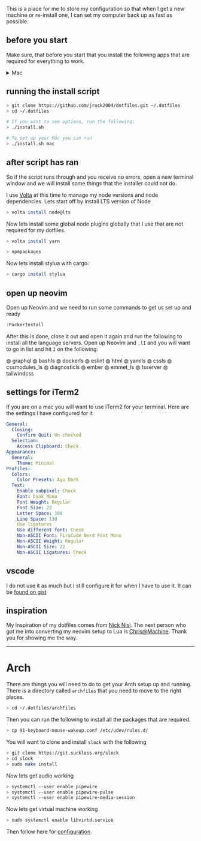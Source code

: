 This is a place for me to store my configuration so that when I get a new machine or re-install one, I can set my computer back up as fast as possible.

## before you start

Make sure, that before you start that you install the following apps that are required for everything to work.

<details>
  <summary>Mac</summary>

- Xcode Command Line Tools
- Git

Xcode will give your mac all the tools you will need to run the scripts.

</details>

## running the install script

```bash
> git clone https://github.com/jrock2004/dotfiles.git ~/.dotfiles
> cd ~/.dotfiles

# If you want to see options, run the following:
> ./install.sh

# To set up your Mac you can run
> ./install.sh mac
```

## after script has ran

So if the script runs through and you receive no errors, open a new terminal window and we will install some things that the installer could not do.

I use [Volta](https://volta.sh) at this time to manage my node versions and node dependencies. Lets start off by install LTS version of Node

```bash
> volta install node@lts
```

Now lets install some global node plugins globally that I use that are not required for my dotfiles.

```bash
> volta install yarn
```

```bash
> npmpackages
```

Now lets install stylua with cargo:

```bash
> cargo install stylua
```

## open up neovim

Open up Neovim and we need to run some commands to get us set up and ready

```bash
:PackerInstall
```

After this is done, close it out and open it again and run the following to install all the language servers. Open up Neovim and `,lI` and you will want to go in list and hit `I` on the following:

◍ graphql
◍ bashls
◍ dockerls
◍ eslint
◍ html
◍ yamlls
◍ cssls
◍ cssmodules_ls
◍ diagnosticls
◍ ember
◍ emmet_ls
◍ tsserver
◍ tailwindcss

## settings for iTerm2

If you are on a mac you will want to use iTerm2 for your terminal. Here are the settings I have configured for it

```yml
General:
  Closing:
    Confirm Quit: Un-checked
  Selection:
    Access Clipboard: Check
Appearance:
  General:
    Theme: Minimal
Profiles:
  Colors:
    Color Presets: Ayu Dark
  Text:
    Enable subpixel: Check
    Font: Dank Mono
    Font Weight: Regular
    Font Size: 22
    Letter Space: 100
    Line Space: 130
    Use ligatures
    Use different font: Check
    Non-ASCII Font: FiraCode Nerd Font Mono
    Non-ASCII Weight: Regular
    Non-ASCII Size: 22
    Non-ASCII Ligatures: Check
```

## vscode

I do not use it as much but I still configure it for when I have to use it. It can be [found on gist](https://gist.github.com/jrock2004/34c134d3a4a8bfb84336fd5d52472237)

## inspiration

My inspiration of my dotfiles comes from [Nick Nisi](https://github.com/nicknisi/dotfiles).
The next person who got me into converting my neovim setup to Lua is [Chris@Machine](https://www.chrisatmachine.com/neovim). Thank you for showing me the way.



-------

# Arch

There are things you will need to do to get your Arch setup up and running. There is a directory called `archfiles` that you need to move to the right places.

```bash
> cd ~/.dotfiles/archfiles
```

Then you can run the following to install all the packages that are required.

```bash
> cp 91-keyboard-mouse-wakeup.conf /etc/udev/rules.d/
```

You will want to clone and install `slock` with the following

```bash
> git clone https://git.suckless.org/slock
> cd slock
> sudo make install
```

Now lets get audio working

```bash
> systemctl --user enable pipewire
> systemctl --user enable pipewire-pulse
> systemctl --user enable pipewire-media-session
```

Now lets get virtual machine working

```bash
> sudo systemctl enable libvirtd.service
```

Then follow here for [configuration](https://wiki.archlinux.org/title/Virt-Manager).
